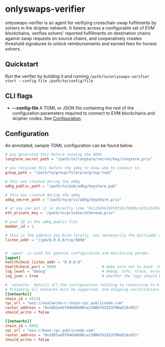 # onlyswaps-verifier

onlyswaps-verifier is an agent for verifying crosschain swap fulfilments by solvers in the dcipher network.
It listens across a configurable set of EVM blockchains, verifies solvers' reported fulfillments on destination chains against swap requests on source chains, and cooperatively creates threshold signatures to unlock reimbursements and earned fees for honest solvers.

## Quickstart
Run the verifier by building it and running
`/path/to/onlyswaps-verifier start --config-file /path/to/config/file`

## CLI flags
- **--config-file <path-to-some-file>**
A TOML or JSON file containing the rest of the configuration parameters required to connect to EVM blockchains and dcipher nodes. See [Configuration](#configuration).
 
## Configuration
An annotated, sample TOML configuration can be found below.
```toml
# you generated this before running the ADKG
longterm_secret_path = "/path/to/longterm/secret/key/longterm.priv"

# you received this before the adkg to know who to connect to
group_path = "/path/to/group/file/pre/group.toml"

# this was created during the adkg
adkg_public_path = "/path/to/pub/adkg/keyshare.pub"

# this was created during the adkg
adkg_secret_path = "/path/to/priv/adkg/keyshare.priv"

# or you can put it in directly like "0x12345678959726c7020bca2612345678959851c13c1561b399ad8dde5207b57c"
eth_private_key = "/path/to/private/ethereum.priv"

# your ID in the adkg_public file
member_id = 1

# this is the address you bind locally, not necessarily the multiaddr others connect to you with
listen_addr = "/ip4/0.0.0.0/tcp/9898"                               


# `agent` is used for general configuration and monitoring params
[agent]
healthcheck_listen_addr = "0.0.0.0"
healthcheck_port = 9999                     # make sure not to bind  the same as the listen_addr!
log_level = "debug"                         # debug, info, trace, error
log_json = true                             # whether the logs should be structured as JSON or plaintext

# `networks` details all the configuration relating to connecting to blockchains. Each can be configured independently.
# Presently all networks must be supported, and skipping verifications for one route (chain -> chain) may cause errors.
[[networks]]
chain_id = 43114
rpc_url = "wss://avalanche-c-chain-rpc.publicnode.com"                                          # presently only websockets and websockets secure are supported 
router_address = "0x3dD1a497846d060Dce130B67b22E1F9DeE18c051"                      # the address for the router contract (/or proxy) for the given chain
should_write = false                                                               # controls whether this node actually writes signatures back to the chain to verify swaps.

[[networks]]
chain_id = 8453
rpc_url = "wss://base-rpc.publicnode.com"
router_address = "0x3dD1a497846d060Dce130B67b22E1F9DeE18c051"
should_write = false
```
